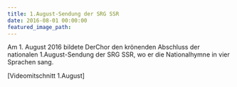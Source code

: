 ```yaml
---
title: 1.August-Sendung der SRG SSR
date: 2016-08-01 00:00:00
featured_image_path:
---
```


Am 1. August 2016 bildete DerChor den kr&ouml;nenden Abschluss der nationalen 1.August-Sendung der SRG SSR, wo er die Nationalhymne in vier Sprachen sang.

[Videomitschnitt 1.August]